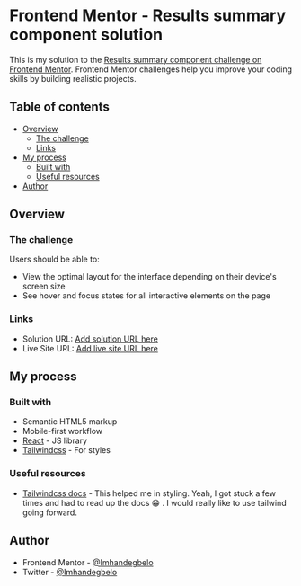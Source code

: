 # Frontend Mentor - Results summary component solution

This is my solution to the [Results summary component challenge on Frontend Mentor](https://www.frontendmentor.io/challenges/results-summary-component-CE_K6s0maV). Frontend Mentor challenges help you improve your coding skills by building realistic projects.

## Table of contents

- [Overview](#overview)
  - [The challenge](#the-challenge)
  - [Links](#links)
- [My process](#my-process)
  - [Built with](#built-with)
  - [Useful resources](#useful-resources)
- [Author](#author)

## Overview

### The challenge

Users should be able to:

- View the optimal layout for the interface depending on their device's screen size
- See hover and focus states for all interactive elements on the page

### Links

- Solution URL: [Add solution URL here](https://your-solution-url.com)
- Live Site URL: [Add live site URL here](https://Imhandegbelo.github.io/result-summary)

## My process

### Built with

- Semantic HTML5 markup
- Mobile-first workflow
- [React](https://reactjs.org/) - JS library
- [Tailwindcss](https://tailwind.com) - For styles

### Useful resources

- [Tailwindcss docs](https://www.tailwindcss.com/docs) - This helped me in styling. Yeah, I got stuck a few times and had to read up the docs :grin: . I would really like to use tailwind going forward.

## Author

- Frontend Mentor - [@Imhandegbelo](https://www.frontendmentor.io/profile/Imhandegbelo)
- Twitter - [@Imhandegbelo](https://www.twitter.com/Imhandegbelo)
